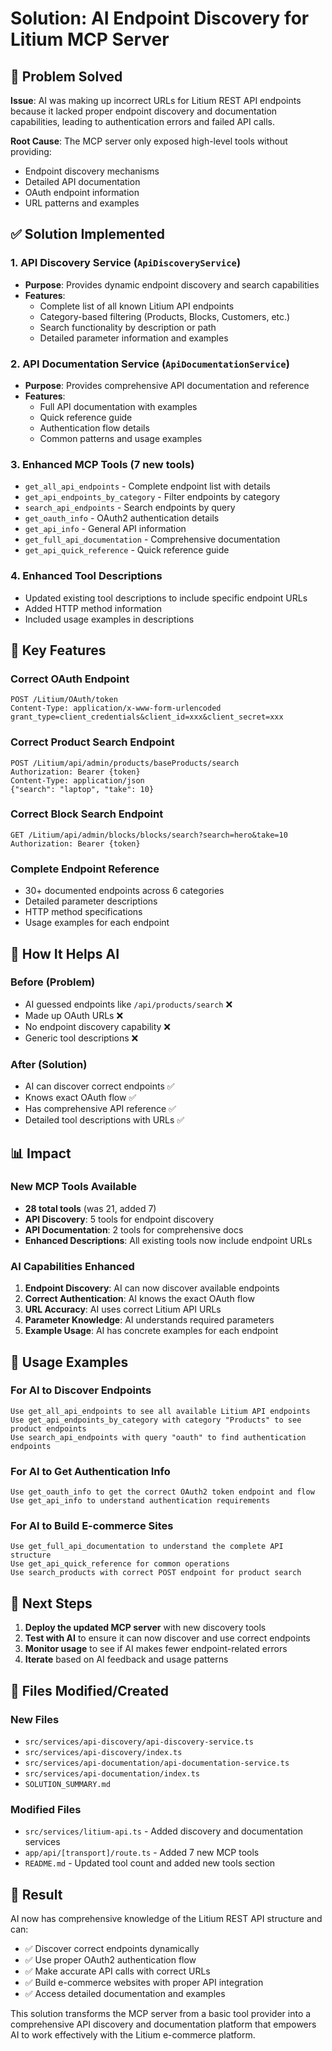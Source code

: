 # Solution: AI Endpoint Discovery for Litium MCP Server

## 🎯 Problem Solved

**Issue**: AI was making up incorrect URLs for Litium REST API endpoints because it lacked proper endpoint discovery and documentation capabilities, leading to authentication errors and failed API calls.

**Root Cause**: The MCP server only exposed high-level tools without providing:
- Endpoint discovery mechanisms
- Detailed API documentation
- OAuth endpoint information
- URL patterns and examples

## ✅ Solution Implemented

### 1. **API Discovery Service** (`ApiDiscoveryService`)
- **Purpose**: Provides dynamic endpoint discovery and search capabilities
- **Features**:
  - Complete list of all known Litium API endpoints
  - Category-based filtering (Products, Blocks, Customers, etc.)
  - Search functionality by description or path
  - Detailed parameter information and examples

### 2. **API Documentation Service** (`ApiDocumentationService`)
- **Purpose**: Provides comprehensive API documentation and reference
- **Features**:
  - Full API documentation with examples
  - Quick reference guide
  - Authentication flow details
  - Common patterns and usage examples

### 3. **Enhanced MCP Tools** (7 new tools)
- `get_all_api_endpoints` - Complete endpoint list with details
- `get_api_endpoints_by_category` - Filter endpoints by category
- `search_api_endpoints` - Search endpoints by query
- `get_oauth_info` - OAuth2 authentication details
- `get_api_info` - General API information
- `get_full_api_documentation` - Comprehensive documentation
- `get_api_quick_reference` - Quick reference guide

### 4. **Enhanced Tool Descriptions**
- Updated existing tool descriptions to include specific endpoint URLs
- Added HTTP method information
- Included usage examples in descriptions

## 🔧 Key Features

### **Correct OAuth Endpoint**
```
POST /Litium/OAuth/token
Content-Type: application/x-www-form-urlencoded
grant_type=client_credentials&client_id=xxx&client_secret=xxx
```

### **Correct Product Search Endpoint**
```
POST /Litium/api/admin/products/baseProducts/search
Authorization: Bearer {token}
Content-Type: application/json
{"search": "laptop", "take": 10}
```

### **Correct Block Search Endpoint**
```
GET /Litium/api/admin/blocks/blocks/search?search=hero&take=10
Authorization: Bearer {token}
```

### **Complete Endpoint Reference**
- 30+ documented endpoints across 6 categories
- Detailed parameter descriptions
- HTTP method specifications
- Usage examples for each endpoint

## 🚀 How It Helps AI

### **Before (Problem)**
- AI guessed endpoints like `/api/products/search` ❌
- Made up OAuth URLs ❌
- No endpoint discovery capability ❌
- Generic tool descriptions ❌

### **After (Solution)**
- AI can discover correct endpoints ✅
- Knows exact OAuth flow ✅
- Has comprehensive API reference ✅
- Detailed tool descriptions with URLs ✅

## 📊 Impact

### **New MCP Tools Available**
- **28 total tools** (was 21, added 7)
- **API Discovery**: 5 tools for endpoint discovery
- **API Documentation**: 2 tools for comprehensive docs
- **Enhanced Descriptions**: All existing tools now include endpoint URLs

### **AI Capabilities Enhanced**
1. **Endpoint Discovery**: AI can now discover available endpoints
2. **Correct Authentication**: AI knows the exact OAuth flow
3. **URL Accuracy**: AI uses correct Litium API URLs
4. **Parameter Knowledge**: AI understands required parameters
5. **Example Usage**: AI has concrete examples for each endpoint

## 🎯 Usage Examples

### **For AI to Discover Endpoints**
```
Use get_all_api_endpoints to see all available Litium API endpoints
Use get_api_endpoints_by_category with category "Products" to see product endpoints
Use search_api_endpoints with query "oauth" to find authentication endpoints
```

### **For AI to Get Authentication Info**
```
Use get_oauth_info to get the correct OAuth2 token endpoint and flow
Use get_api_info to understand authentication requirements
```

### **For AI to Build E-commerce Sites**
```
Use get_full_api_documentation to understand the complete API structure
Use get_api_quick_reference for common operations
Use search_products with correct POST endpoint for product search
```

## 🔄 Next Steps

1. **Deploy the updated MCP server** with new discovery tools
2. **Test with AI** to ensure it can now discover and use correct endpoints
3. **Monitor usage** to see if AI makes fewer endpoint-related errors
4. **Iterate** based on AI feedback and usage patterns

## 📝 Files Modified/Created

### **New Files**
- `src/services/api-discovery/api-discovery-service.ts`
- `src/services/api-discovery/index.ts`
- `src/services/api-documentation/api-documentation-service.ts`
- `src/services/api-documentation/index.ts`
- `SOLUTION_SUMMARY.md`

### **Modified Files**
- `src/services/litium-api.ts` - Added discovery and documentation services
- `app/api/[transport]/route.ts` - Added 7 new MCP tools
- `README.md` - Updated tool count and added new tools section

## 🎉 Result

AI now has comprehensive knowledge of the Litium REST API structure and can:
- ✅ Discover correct endpoints dynamically
- ✅ Use proper OAuth2 authentication flow
- ✅ Make accurate API calls with correct URLs
- ✅ Build e-commerce websites with proper API integration
- ✅ Access detailed documentation and examples

This solution transforms the MCP server from a basic tool provider into a comprehensive API discovery and documentation platform that empowers AI to work effectively with the Litium e-commerce platform.